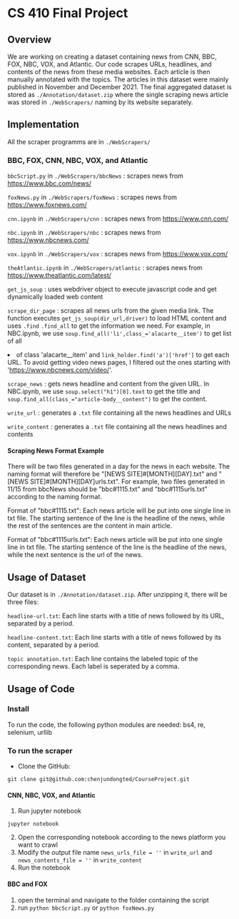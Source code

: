 # CS 410 Final Project
## Overview
We are working on creating a dataset containing news from CNN, BBC, FOX, NBC, VOX, and Atlantic. Our code scrapes URLs, headlines, and contents of the news from these media websites. Each article is then manually annotated with the topics. The articles in this dataset were mainly published in November and December 2021. The final aggregated dataset is stored as `./Annotation/dataset.zip` where the single scraping news article was stored in `./WebScrapers/` naming by its website separately.
## Implementation
All the scraper programms are in `./WebScrapers/`
### BBC, FOX, CNN, NBC, VOX, and Atlantic
`bbcScript.py` in `./WebScrapers/bbcNews` : scrapes news from https://www.bbc.com/news/

`foxNews.py` in `./WebScrapers/foxNews` : scrapes news from https://www.foxnews.com/

`cnn.ipynb` in `./WebScrapers/cnn` : scrapes news from https://www.cnn.com/

`nbc.ipynb` in `./WebScrapers/nbc` : scrapes news from https://www.nbcnews.com/

`vox.ipynb` in `./WebScrapers/vox` : scrapes news from https://www.vox.com/

`theAtlantic.ipynb` in `./WebScrapers/atlantic` : scrapes news from https://www.theatlantic.com/latest/

`get_js_soup` : uses webdriver object to execute javascript code and get dynamically loaded web content

`scrape_dir_page` : scrapes all news urls from the given media link. The function executes `get_js_soup(dir_url,driver)` to load HTML content and uses `.find` `.find_all` to get the information we need. For example, in NBC.ipynb, we use `soup.find_all('li',class_='alacarte__item')` to get list of all <li> of class 'alacarte__item' and `link_holder.find('a')['href']` to get each URL. To avoid getting video news pages, I filtered out the ones starting with 'https://www.nbcnews.com/video/'.

`scrape_news` : gets news headline and content from the given URL. In NBC.ipynb, we use `soup.select("h1")[0].text` to get the title and `soup.find_all(class_="article-body__content")` to get the content.

`write_url` : generates a `.txt` file containing all the news headlines and URLs

`write_content` : generates a `.txt` file containing all the news headlines and contents
#### Scraping News Format Example
There will be two files generated in a day for the news in each website.
The naming format will therefore be "[NEWS SITE]#[MONTH][DAY].txt" and "[NEWS SITE]#[MONTH][DAY]urls.txt".
For example, two files generated in 11/15 from bbcNews should be "bbc#1115.txt" and "bbc#1115urls.txt" according to the naming format.

Format of "bbc#1115.txt":
Each news article will be put into one single line in txt file.
The starting sentence of the line is the headline of the news, while the rest of the sentences are the content in main article.

Format of "bbc#1115urls.txt":
Each news article will be put into one single line in txt file.
The starting sentence of the line is the headline of the news, while the next sentence is the url of the news.

## Usage of Dataset
Our dataset is in `./Annotation/dataset.zip`. After unzipping it, there will be three files:

`headline-url.txt`: Each line starts with a title of news followed by its URL, separated by a period.

`headline-content.txt`: Each line starts with a title of news followed by its content, separated by a period.

`topic annotation.txt`: Each line contains the labeled topic of the corresponding news. Each label is seperated by a comma.
## Usage of Code
### Install
To run the code, the following python modules are needed: bs4, re, selenium, urllib
### To run the scraper
-   Clone the GitHub:

`git clone git@github.com:chenjundongted/CourseProject.git`
#### CNN, NBC, VOX, and Atlantic
1.  Run jupyter notebook

`jupyter notebook`

2.  Open the corresponding notebook according to the news platform you want to crawl
3. Modify the output file name `news_urls_file = ''` in `write_url` and `news_contents_file = ''` in `write_content`
4.  Run the notebook

#### BBC and FOX
1. open the terminal and navigate to the folder containing the script
2. run `python bbcScript.py` or `python foxNews.py`
